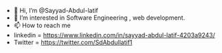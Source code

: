 - 👋 Hi, I’m @Sayyad-Abdul-latif
- 👀 I’m interested in Software Engineering , web development. 
- 📫 How to reach me 
- linkedin = https://www.linkedin.com/in/sayyad-abdul-latif-4203a9243/
- Twitter = https://twitter.com/SdAbdullatif1

<!---
Sayyad-Abdul-latif/Sayyad-Abdul-latif is a ✨ special ✨ repository because its `README.md` (this file) appears on your GitHub profile.
You can click the Preview link to take a look at your changes.
--->
